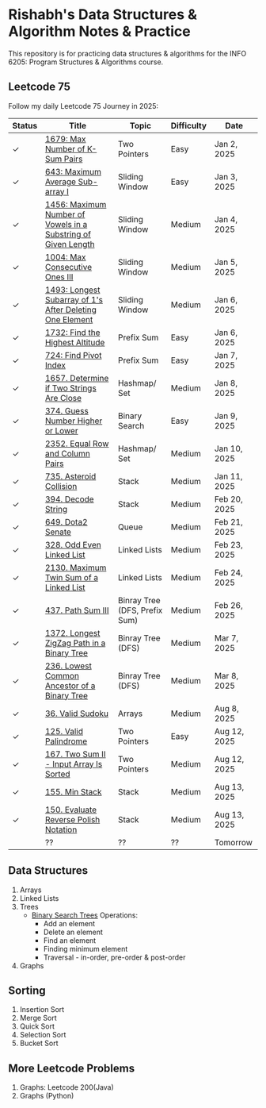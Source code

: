 # Rishabh's Data Structures & Algorithm Notes & Practice

This repository is for practicing data structures & algorithms for the INFO 6205: Program Structures & Algorithms course.

## Leetcode 75
Follow my daily Leetcode 75 Journey in 2025:


| Status  | Title                                                          | Topic          | Difficulty | Date        |
|---------|----------------------------------------------------------------|----------------|------------|-------------|
| &check; | [1679: Max Number of K-Sum Pairs](./leetcode/1679_MaxNumberOfKSumPairs.py) | Two Pointers   | Easy | Jan 2, 2025 |
| &check; | [643: Maximum Average Sub-array I](./leetcode/643_MaximumAverageSubarrayI.py) | Sliding Window | Easy | Jan 3, 2025 |
| &check; | [1456: Maximum Number of Vowels in a Substring of Given Length](./leetcode/1456_MaximumNumberofVowelsinaSubstringofGivenLength.py)  | Sliding Window | Medium     | Jan 4, 2025 |
| &check; | [1004: Max Consecutive Ones III](./leetcode/1004_MaxConsecutiveOnesIII.py)  | Sliding Window | Medium     | Jan 5, 2025 |
| &check; | [1493: Longest Subarray of 1's After Deleting One Element](./leetcode/1493_LongestSubarrayof1sAfterDeletingOneElement.py) | Sliding Window | Medium     | Jan 6, 2025 |
| &check; |  [1732: Find the Highest Altitude](./leetcode/1732_FindtheHighestAltitude.py) | Prefix Sum | Easy     | Jan 6, 2025 |
| &check; |  [724: Find Pivot Index](./leetcode/724_FindPivotIndex.py) | Prefix Sum | Easy     | Jan 7, 2025 |
| &check; | [1657. Determine if Two Strings Are Close](./leetcode/1657_DetermineifTwoStringsAreClose.py) | Hashmap/ Set | Medium | Jan 8, 2025 |
| &check; | [374. Guess Number Higher or Lower](./leetcode/374_GuessNumberHigherorLower.py) | Binary Search | Easy | Jan 9, 2025 |
| &check; | [2352. Equal Row and Column Pairs](./leetcode/2352EqualRowandColumnPairs.py) | Hashmap/ Set | Medium     | Jan 10, 2025 |
| &check; | [735. Asteroid Collision](./leetcode/735_AsteroidCollision.py) | Stack | Medium | Jan 11, 2025 |
| &check; | [394. Decode String](./leetcode/394_Decode%20String.py) | Stack | Medium     | Feb 20, 2025 |
| &check; | [649. Dota2 Senate](./leetcode/649_Dota2Senate.py) | Queue | Medium     | Feb 21, 2025 |
| &check; | [328. Odd Even Linked List](./leetcode/328_OddEvenLinkedList.py) | Linked Lists | Medium | Feb 23, 2025 |
| &check; | [2130. Maximum Twin Sum of a Linked List](./leetcode/2130_MaximumTwinSumofaLinkedList.py) | Linked Lists | Medium | Feb 24, 2025 |
| &check; | [437. Path Sum III](./leetcode/437_Path_Sum_III.py) | Binray Tree (DFS, Prefix Sum) | Medium | Feb 26, 2025 |
| &check; | [1372. Longest ZigZag Path in a Binary Tree](./leetcode/1372_LongestZigZagPathinaBinaryTree.py) |  Binray Tree (DFS) | Medium | Mar 7, 2025 |
| &check; | [236. Lowest Common Ancestor of a Binary Tree](./leetcode/236_LowestCommonAncestorofaBinaryTree.py) | Binray Tree (DFS) | Medium | Mar 8, 2025 |
| &check; | [36. Valid Sudoku](./leetcode/36_ValidSudoku.py) | Arrays | Medium | Aug 8, 2025 |
| &check; | [125. Valid Palindrome](./leetcode/125_ValidPalindrome.py) | Two Pointers | Easy | Aug 12, 2025 |
| &check; |  [167. Two Sum II - Input Array Is Sorted](./leetcode/167_TwoSumII-InputArrayIsSorted.py) | Two Pointers | Medium | Aug 12, 2025 |
| &check; | [155. Min Stack](./leetcode/155_MinStack.py) | Stack | Medium | Aug 13, 2025 |
| &check; |  [150. Evaluate Reverse Polish Notation](./leetcode/150_EvaluateReversePolishNotation.py) | Stack | Medium | Aug 13, 2025 |
|  |  ?? | ?? | ?? | Tomorrow |

## Data Structures
1. Arrays
2. Linked Lists
3. Trees
   - [Binary Search Trees](./topics/Topic5BST.py) Operations:
     - Add an element
     - Delete an element
     - Find an element
     - Finding minimum element
     - Traversal - in-order, pre-order & post-order
4. Graphs

## Sorting
1. Insertion Sort
2. Merge Sort
3. Quick Sort
4. Selection Sort
5. Bucket Sort

## More Leetcode Problems
1. Graphs: Leetcode 200(Java)
2. Graphs (Python)